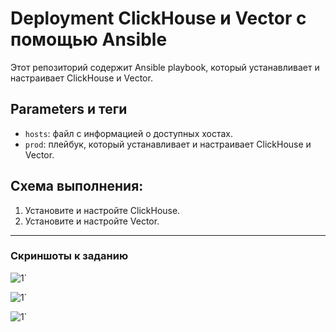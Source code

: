 # Deployment ClickHouse и Vector с помощью Ansible

Этот репозиторий содержит Ansible playbook, который устанавливает и настраивает ClickHouse и Vector.

## Parameters и теги

* `hosts`: файл с информацией о доступных хостах.
* `prod`: плейбук, который устанавливает и настраивает ClickHouse и Vector.

## Схема выполнения:

1. Установите и настройте ClickHouse.
2. Установите и настройте Vector.

---
### Скриншоты к заданию

![1](https://https://github.com/wintercomesX/08-ansible-02/blob/main/img/5.PNG)`

![1](https://https://github.com/wintercomesX/08-ansible-02/blob/main/img/7.PNG)`

![1](https://https://github.com/wintercomesX/08-ansible-02/blob/main/img/8.PNG)`
